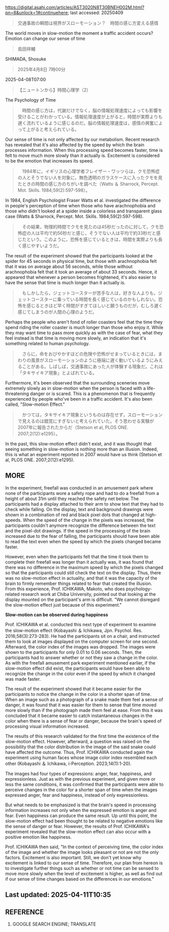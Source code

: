 https://digital.asahi.com/articles/AST3020N8T30BNEH002M.html?pn=8&unlock=1#continuehere; last accessed: 20250409

> 交通事故の瞬間は視界がスローモーション？　時間の感じ方変える感情

The world moves in slow-motion the moment a traffic accident occurs? Emotion can change our sense of time

> 島田祥輔

SHIMADA, Shosuke

> 2025年4月8日 7時00分

2025-04-08T07:00

> 【ニュートンから】時間心理学（2）

The Psychology of Time

> 　時間の感じ方は，代謝だけでなく，脳の情報処理速度によっても影響を受けることがわかっている。情報処理速度が上がると，時間が実際よりも遅く流れているように感じるのだ。脳の情報処理速度は，感情の興奮によって上がると考えられている。

Our sense of time is not only affected by our metabolism. Recent research has revealed that it's also affected by the speed by which the brain processes information. When this processing speed becomes faster, time is felt to move much more slowly than it actually is. Excitement is considered to be the emotion that increases its speed.

> 　1984年に，イギリスの心理学者フレイザー・ワッツらは，クモ恐怖症の人とそうでない人を対象に，無色透明のガラスケースに入ったクモを見たときの時間の感じ方のちがいを調べた（Watts ＆ Sharrock, Percept. Mot. Skills. 1984;59(2):597-598）。

In 1984, English Psychologist Fraser Watts et al. investigated the difference in people's perception of time when those who have arachnophobia and those who didn't looked at a spider inside a colorless and transparent glass case (Watts & Sharrock, Percept. Mot. Skills. 1984;59(2):597-598).

> 　その結果，物理的時間でクモを見たのは45秒だったのに対して，クモ恐怖症の人は平均で約56秒だと感じ，そうでない人は平均で約33秒だと感じたという。このように，恐怖を感じているときは，時間を実際よりも長く感じやすいようだ。

The result of the experiment showed that the participants looked at the spider for 45 seconds in physical time, but those with arachnophobia felt that it was on average about 56 seconds, while those without arachnophobia felt that it took an average of about 33 seconds. Hence, it appeared that whenever a person becomes frightened, it's also easier to have the sense that time is much longer than it actually is.

> 　もしかしたら，ジェットコースターが苦手な人は，好きな人よりも，ジェットコースターに乗っている時間を長く感じているのかもしれない。恐怖を感じるときほど早く時間がすぎてほしいと願うものだが，むしろ遅く感じてしまうのが人間の心理のようだ。

Perhaps the people who aren't fond of roller coasters feel that the time they spend riding the roller coaster is much longer than those who enjoy it. While they may want time to pass more quickly as with the case of fear, what they feel instead is that time is moving more slowly, an indication that it's something related to human psychology.

> 　さらに，命をおびやかすほどの危険や恐怖がせまっているときには，まわりの風景がスローモーションのように極端に遅く動いているようにみえることがある。しばしば，交通事故にあった人が体験する現象だ。これは「タキサイキア現象」とよばれている。

Furthermore, it's been observed that the surrounding sceneries move extremely slowly as in slow-motion when the person is faced with a life-threatening danger or is scared. This is a phenomenon that is frequently experienced by people who've been in a traffic accident. It's also been called, "Slow-motion Effect."

> 　かつては，タキサイキア現象というものは存在せず，スローモーションで見えるのは錯覚にすぎないと考えられていた。そう思わせる実験が2007年に報告されたからだ（Stetson et al, PLOS ONE. 2007;2(12):e1295）。

In the past, this slow-motion effect didn't exist, and it was thought that seeing something in slow-motion is nothing more than an illusion. Indeed, this is what an experiment reported in 2007 would have us think (Stetson et al, PLOS ONE. 2007;2(12):e1295).

## MORE

In the experiment, freefall was conducted in an amusement park where none of the participants wore a safety rope and had to do a freefall from a height of about 31m until they reached the safety net below. The participants had a display attached to their arm to show text that they had to check while falling. On the display, text and background drawings were shown in a combination of red and black pixel dots that changed at high-speeds. When the speed of the change in the pixels was increased, the participants couldn't anymore recognize the difference between the text and the pixel-dot drawings. If the speed in the processing of the brain increased due to the fear of falling, the participants should have been able to read the text even when the speed by which the pixels changed became  faster.

However, even when the participants felt that the time it took them to complete their freefall was longer than it actually was, it was found that there was no difference in the maximum speed by which the pixels changed so that the participants could still check the text on the display. Thus, there was no slow-motion effect in actuality, and that it was the capacity of the brain to firmly remember things related to fear that created the illusion. From this experience, Prof. ICHIKAWA, Makoto, who does psychology-related research work at Chiba University, pointed out that looking at the display mounted on the participant's arm is difficult. "We cannot disregard the slow-motion effect just because of this experiment." 

<b>Slow-motion can be observed during happiness</b>

Prof. ICHIKAWA et al. conducted this next type of experiment to examine the slow-motion effect (Kobayashi ＆ Ichikawa, Jpn. Psychol. Res. 2016;58(3):273-283). He had the participants sit on a chair, and instructed them to look at images displayed on the computer screen for one second. Afterward, the color index of the images was dropped. The images were shown to the participants for only 0.01 to 0.06 seconds. Then, the participants had to answer whether or not they saw a change in the color. As with the freefall amusement park experiment mentioned earlier, if the slow-motion effect did exist, the participants would have been able to recognize the change in the color even if the speed by which it changed was made faster.

The result of the experiment showed that it became easier for the participants to notice the change in the color in a shorter span of time. When an image such as a photograph of a snake made them feel a sense of danger, it was found that it was easier for them to sense that time moved more slowly than if the photograph made them feel at ease. From this it was concluded that it became easier to catch instantaneous changes in the color when there is a sense of fear or danger, because the brain's speed of processing visual information increased.

The results of this research validated for the first time the existence of the slow-motion effect. However, afterward, a question was raised on the possibility that the color distribution in the image of the said snake could have affected the outcome. Thus, Prof. ICHIKAWA conducted again the experiment using human faces whose image color index resembled each other (Kobayashi ＆ Ichikawa, i-Perception. 2023;14(1):1-20).

The images had four types of expressions: anger, fear, happiness, and expressionless. Just as with the previous experiment, and given more or less the same conditions, it was confirmed that the participants were able to perceive changes in the color for a shorter span of time when the images expressed anger, fear and happiness, instead of only expressionless.

But what needs to be emphasized is that the brain's speed in processing information increases not only when the expressed emotion is anger and fear. Even happiness can produce the same result. Up until this point, the slow-motion effect had been thought to be related to negative emotions like the sense of danger or fear. However, the results of Prof. ICHIKAWA's experiment revealed that the slow-motion effect can also occur with a positive emotion like happiness.

Prof. ICHIKAWA then said, "In the context of perceiving time, the color index of the image and whether the image looks pleasant or not are not the only factors. Excitement is also important. Still, we don't yet know why excitement is linked to our sense of time. Therefore, our plan from hereon is to investigate further things such as whether or not time can be sensed to move more slowly when the level of excitement is higher, as well as find out if our sense of time changes based on the differences in our emotions."

## Last updated: 2025-04-11T10:35

## REFERENCE

1) GOOGLE SEARCH ENGINE; TRANSLATE